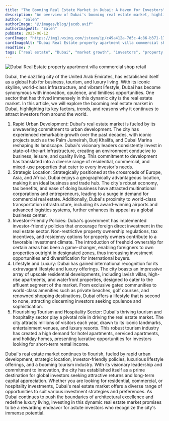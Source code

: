 ```yaml
---
title: "The Booming Real Estate Market in Dubai: A Haven for Investors"
description: "An overview of Dubai's booming real estate market, highlighting growth, investor policies, luxury lifestyle, and tourism impact."
author: "Saleh"
authorImage: "@/images/blog/jacob.avif"
authorImageAlt: "Saleh"
pubDate: 2023-06-12
cardImage: "https://img1.wsimg.com/isteam/ip/c49a412a-7d5c-4c86-b371-17b58bdd84ac/pexels-nextvoyage-1470502.jpg/:/rs=w:1280"
cardImageAlt: "Dubai Real Estate property apartment villa commercial shop retail"
readTime: 7
tags: ["real estate", "Dubai", "market growth", "investors", "property trends"]
---
```


![Dubai Real Estate property apartment villa commercial shop retail](https://img1.wsimg.com/isteam/ip/c49a412a-7d5c-4c86-b371-17b58bdd84ac/pexels-nextvoyage-1470502.jpg/:/rs=w:1280 "Dubai Real Estate property apartment villa commercial shop retail")

Dubai, the dazzling city of the United Arab Emirates, has established itself as a global hub for business, tourism, and luxury living. With its iconic skyline, world-class infrastructure, and vibrant lifestyle, Dubai has become synonymous with innovation, opulence, and limitless opportunities. One sector that has thrived immensely in this dynamic city is the real estate market. In this article, we will explore the booming real estate market in Dubai, highlighting its key factors, trends, and reasons why it continues to attract investors from around the world.

1.  Rapid Urban Development: Dubai's real estate market is fueled by its unwavering commitment to urban development. The city has experienced remarkable growth over the past decades, with iconic projects such as the Palm Jumeirah, Burj Khalifa, and Dubai Marina reshaping its landscape. Dubai's visionary leaders consistently invest in state-of-the-art infrastructure, creating an environment conducive to business, leisure, and quality living. This commitment to development has translated into a diverse range of residential, commercial, and mixed-use properties that cater to every investor's needs.
2.  Strategic Location: Strategically positioned at the crossroads of Europe, Asia, and Africa, Dubai enjoys a geographically advantageous location, making it an ideal business and trade hub. The city's robust economy, tax benefits, and ease of doing business have attracted multinational corporations and entrepreneurs, leading to a surge in demand for commercial real estate. Additionally, Dubai's proximity to world-class transportation infrastructure, including its award-winning airports and advanced logistics systems, further enhances its appeal as a global business center.
3.  Investor-Friendly Policies: Dubai's government has implemented investor-friendly policies that encourage foreign direct investment in the real estate sector. Non-restrictive property ownership regulations, tax incentives, and residency options for property owners contribute to a favorable investment climate. The introduction of freehold ownership for certain areas has been a game-changer, enabling foreigners to own properties outright in designated zones, thus increasing investment opportunities and diversification for international buyers.
4.  Lifestyle and Luxury: Dubai has gained international recognition for its extravagant lifestyle and luxury offerings. The city boasts an impressive array of upscale residential developments, including lavish villas, high-rise apartments, and waterfront properties, designed to cater to the affluent segment of the market. From exclusive gated communities to world-class amenities such as private beaches, golf courses, and renowned shopping destinations, Dubai offers a lifestyle that is second to none, attracting discerning investors seeking opulence and sophistication.
5.  Flourishing Tourism and Hospitality Sector: Dubai's thriving tourism and hospitality sector play a pivotal role in driving the real estate market. The city attracts millions of visitors each year, drawn to its iconic landmarks, entertainment venues, and luxury resorts. This robust tourism industry has created a high demand for hotel apartments, serviced apartments, and holiday homes, presenting lucrative opportunities for investors looking for short-term rental income.

Dubai's real estate market continues to flourish, fueled by rapid urban development, strategic location, investor-friendly policies, luxurious lifestyle offerings, and a booming tourism industry. With its visionary leadership and commitment to innovation, the city has established itself as a prime destination for global investors seeking attractive returns and long-term capital appreciation. Whether you are looking for residential, commercial, or hospitality investments, Dubai's real estate market offers a diverse range of opportunities to suit various investment strategies and preferences. As Dubai continues to push the boundaries of architectural excellence and redefine luxury living, investing in this dynamic real estate market promises to be a rewarding endeavor for astute investors who recognize the city's immense potential.